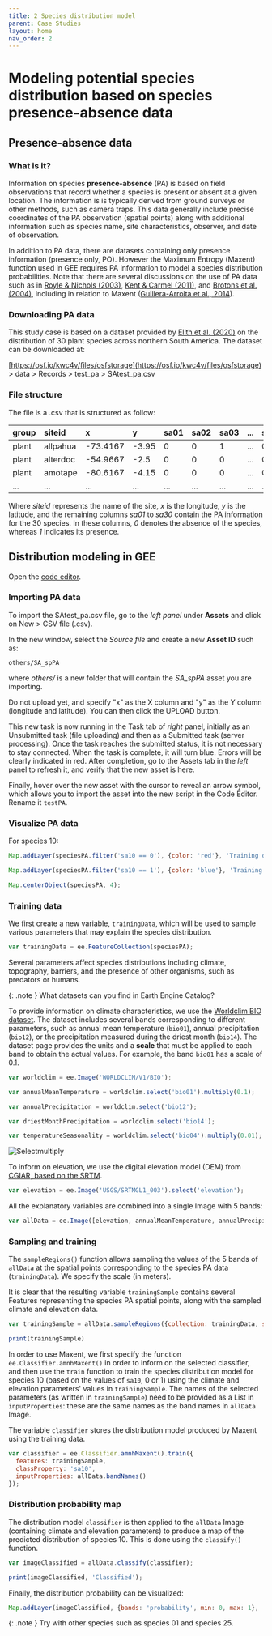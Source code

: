 ```yaml
---
title: 2 Species distribution model
parent: Case Studies
layout: home
nav_order: 2
---
```


# Modeling potential species distribution based on species presence-absence data

## Presence-absence data

### What is it?

Information on species **presence-absence** (PA) is based on field observations that record whether a species is present or absent at a given location. The information is is typically derived from ground surveys or other methods, such as camera traps. This data generally include precise coordinates of the PA observation (spatial points) along with additional information such as species name, site characteristics, observer, and date of observation. 

In addition to PA data, there are datasets containing only presence information (presence only, PO). However the Maximum Entropy (Maxent) function used in GEE requires PA information to model a species distribution probabilities. Note that there are several discussions on the use of PA data such as in [Royle & Nichols (2003)](https://doi.org/10.1890/0012-9658(2003)084[0777:EAFRPA]2.0.CO;2), [Kent & Carmel (2011)](https://doi.org/10.1111/j.1472-4642.2011.00755.x), and [Brotons et al. (2004)](https://doi.org/10.1111/j.0906-7590.2004.03764.x), including in relation to Maxent ([Guillera-Arroita et al., 2014](https://doi.org/10.1111/2041-210X.12252)).

### Downloading PA data

This study case is based on a dataset provided by [Elith et al. (2020)](https://doi.org/10.17161/bi.v15i2.13384) on the distribution of 30 plant species across northern South America. The dataset can be downloaded at:

[https://osf.io/kwc4v/files/osfstorage](https://osf.io/kwc4v/files/osfstorage) > data > Records > test_pa > SAtest_pa.csv

### File structure

The file is a .csv that is structured as follow:

| group   | siteid      | x         | y        | sa01 | sa02 | sa03 | ... | sa30 |
|:--------|:------------|:----------|:---------|:-----|:-----|:-----|:----|:-----|
| plant   | allpahua    | -73.4167  | -3.95    | 0    | 0    | 1    | ... | 0    |
| plant   | alterdoc    | -54.9667  | -2.5     | 0    | 0    | 0    | ... | 0    |
| plant   | amotape     | -80.6167  | -4.15    | 0    | 0    | 0    | ... | 0    |
| ...     | ...         | ...       | ...      | ...  | ...  | ...  | ... | ...  |

Where *siteid* represents the name of the site, *x* is the longitude, *y* is the latitude, and the remaining columns *sa01* to *sa30* contain the PA information for the 30 species. In these columns, *0* denotes the absence of the species, whereas *1* indicates its presence.

## Distribution modeling in GEE

Open the [code editor](https://code.earthengine.google.com/).

### Importing PA data

To import the SAtest_pa.csv file, go to the *left panel* under **Assets** and click on New > CSV file (.csv).

In the new window, select the *Source file* and create a new **Asset ID** such as:
```
others/SA_spPA
```
where *others/* is a new folder that will contain the *SA_spPA* asset you are importing.

Do not upload yet, and specify "x" as the X column and "y" as the Y column (longitude and latitude). You can then click the UPLOAD button.

This new task is now running in the Task tab of *right* panel, initially as an Unsubmitted task (file uploading) and then as a Submitted task (server processing). Once the task reaches the submitted status, it is not necessary to stay connected. When the task is complete, it will turn blue. Errors will be clearly indicated in red. After completion, go to the Assets tab in the *left* panel to refresh it, and verify that the new asset is here.

Finally, hover over the new asset with the cursor to reveal an arrow symbol, which allows you to import the asset into the new script in the Code Editor. Rename it ``testPA``.

### Visualize PA data

For species 10:

```js
Map.addLayer(speciesPA.filter('sa10 == 0'), {color: 'red'}, 'Training data (sp. absent)');

Map.addLayer(speciesPA.filter('sa10 == 1'), {color: 'blue'}, 'Training data (sp. present)');

Map.centerObject(speciesPA, 4);
```

### Training data

We first create a new variable, ``trainingData``, which will be used to sample various parameters that may explain the species distribution.

```js
var trainingData = ee.FeatureCollection(speciesPA);
```

Several parameters affect species distributions including climate, topography, barriers, and the presence of other organisms, such as predators or humans.

{: .note }
What datasets can you find in Earth Engine Catalog?


To provide information on climate characteristics, we use the [Worldclim BIO dataset](https://developers.google.com/earth-engine/datasets/catalog/WORLDCLIM_V1_BIO). The dataset includes several bands corresponding to different parameters, such as annual mean temperature (``bio01``), annual precipitation  (``bio12``), or the precipitation measured during the driest month  (``bio14``). The dataset page provides the units and a **scale** that must be applied to each band to obtain the actual values. For example, the band ``bio01`` has a scale of 0.1.

```js
var worldclim = ee.Image('WORLDCLIM/V1/BIO');

var annualMeanTemperature = worldclim.select('bio01').multiply(0.1);

var annualPrecipitation = worldclim.select('bio12');

var driestMonthPrecipitation = worldclim.select('bio14');

var temperatureSeasonality = worldclim.select('bio04').multiply(0.01);
```

![Selectmultiply](https://pnathanoj.github.io/someinfo/NTNU2025/selectmultiply.png)

To inform on elevation, we use the digital elevation model (DEM) from [CGIAR, based on the SRTM](https://developers.google.com/earth-engine/datasets/catalog/CGIAR_SRTM90_V4).

```js
var elevation = ee.Image('USGS/SRTMGL1_003').select('elevation');
```

All the explanatory variables are combined into a single Image with 5 bands:

```js
var allData = ee.Image([elevation, annualMeanTemperature, annualPrecipitation, driestMonthPrecipitation, temperatureSeasonality]);
```

### Sampling and training

The ``sampleRegions()`` function allows sampling the values of the 5 bands of ``allData`` at the spatial points corresponding to the species PA data (``trainingData``). We specify the scale (in meters). 

It is clear that the resulting variable ``trainingSample`` contains several Features representing the species PA spatial points, along with the sampled climate and elevation data.

```js
var trainingSample = allData.sampleRegions({collection: trainingData, scale: 500});

print(trainingSample)
```

In order to use Maxent, we first specify the function ``ee.Classifier.amnhMaxent()`` in order to inform on the selected classifier, and then use the ``train`` function to train the species distribution model for species 10 (based on the values of ``sa10``, 0 or 1) using the climate and elevation parameters' values in ``trainingSample``. The names of the selected parameters (as written in ``trainingSample``) need to be provided as a List in ``inputProperties``: these are the same names as the band names in ``allData`` Image.

The variable ``classifier`` stores the distribution model produced by Maxent using the training data.

```js
var classifier = ee.Classifier.amnhMaxent().train({
  features: trainingSample,
  classProperty: 'sa10',
  inputProperties: allData.bandNames()
});
```

### Distribution probability map

The distribution model ``classifier`` is then applied to the ``allData`` Image (containing climate and elevation parameters) to produce a map of the predicted distribution of species 10. This is done using the ``classify()`` function.

```js
var imageClassified = allData.classify(classifier);

print(imageClassified, 'Classified');
```

Finally, the distribution probability can be visualized:

```js
Map.addLayer(imageClassified, {bands: 'probability', min: 0, max: 1}, 'Probability’);
```


{: .note }
Try with other species such as species 01 and species 25.
